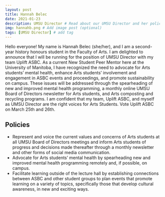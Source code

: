 ```yaml
---
layout: post
title: Hannah Belec
date: 2021-01-23
description: UMSU Director # Read about our UMSU Director and her policies
img: hannahb.png # Add image post (optional)
tags: [UMSU Director] # add tag
---
```



Hello everyone! My name is Hannah Belec (she/her), and I am a second-year history honours student in the Faculty of Arts. 
I am delighted to announce that I will be running for the position of UMSU Director with my team Uplift ASBC. 
As a current New Student Peer Mentor here at the University of Manitoba, I have recognized the need to advocate for Arts students’ mental health, enhance Arts students’ involvement and engagement in ASBC events and proceedings, and promote sustainability on campus. These issues will be addressed through the spearheading of new and improved mental health programming, a monthly online UMSU Board of Directors newsletter for Arts students, and Arts composting and recycling programs. 
I am confident that my team, Uplift ASBC, and myself as UMSU Director are the right voices for Arts Students. Vote Uplift ASBC on March 25th and 26th.


## Policies

- Represent and voice the current values and concerns of Arts students at all UMSU Board of Directors meetings and inform Arts students of progress and decisions made thereafter through a monthly newsletter and other forms of social media communication. 
- Advocate for Arts students’ mental health by spearheading new and improved mental health programming remotely and, if possible, on campus.
- Facilitate learning outside of the lecture hall by establishing connections between ASBC and other student groups to plan events that promote learning on a variety of topics, specifically those that develop cultural awareness, in new and exciting ways. 





